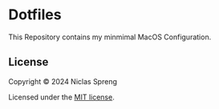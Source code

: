 # Dotfiles

This Repository contains my minmimal MacOS Configuration.

## License

Copyright © 2024 Niclas Spreng

Licensed under the [MIT license](LICENSE).
